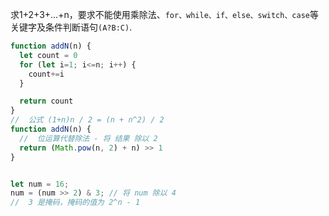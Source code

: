 求1+2+3+...+n，要求不能使用乘除法、`for、while、if、else、switch、case`等关键字及条件判断语句`(A?B:C)`. 

```js
function addN(n) {
  let count = 0
  for (let i=1; i<=n; i++) {
    count+=i
  }

  return count
}
//  公式 (1+n)n / 2 = (n + n^2) / 2
function addN(n) {
  //  位运算代替除法 - 将 结果 除以 2
  return (Math.pow(n, 2) + n) >> 1
}


let num = 16;
num = (num >> 2) & 3; // 将 num 除以 4
//  3 是掩码，掩码的值为 2^n - 1
```